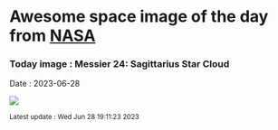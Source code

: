 
# Awesome space image of the day from [NASA](https://api.nasa.gov/)

### Today image : Messier 24: Sagittarius Star Cloud
Date : 2023-06-28

![](https://apod.nasa.gov/apod/image/2306/M24_2023grapod1024.jpg)

<small>Latest update : Wed Jun 28 19:11:23 2023</small>
        